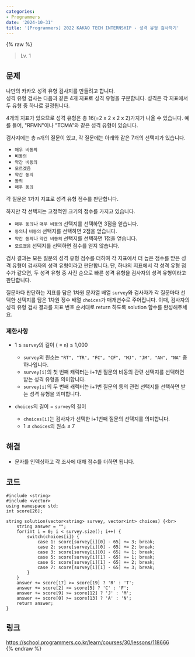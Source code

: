 ```yaml
---
categories:
- Programmers
date: '2024-10-31'
title: '[Programmers] 2022 KAKAO TECH INTERNSHIP - 성격 유형 검사하기'
---
```


{% raw %}
> Lv. 1<br>

## 문제
나만의 카카오 성격 유형 검사지를 만들려고 합니다.  
성격 유형 검사는 다음과 같은 4개 지표로 성격 유형을 구분합니다. 성격은 각 지표에서 두 유형 중 하나로 결정됩니다.

4개의 지표가 있으므로 성격 유형은 총 16(=2 x 2 x 2 x 2)가지가 나올 수 있습니다. 예를 들어, "RFMN"이나 "TCMA"와 같은 성격 유형이 있습니다.

검사지에는 총  `n`개의 질문이 있고, 각 질문에는 아래와 같은 7개의 선택지가 있습니다.

-   `매우 비동의`
-   `비동의`
-   `약간 비동의`
-   `모르겠음`
-   `약간 동의`
-   `동의`
-   `매우 동의`

각 질문은 1가지 지표로 성격 유형 점수를 판단합니다.

하지만 각 선택지는 고정적인 크기의 점수를 가지고 있습니다.
-   `매우 동의`나  `매우 비동의`  선택지를 선택하면 3점을 얻습니다.
-   `동의`나  `비동의`  선택지를 선택하면 2점을 얻습니다.
-   `약간 동의`나  `약간 비동의`  선택지를 선택하면 1점을 얻습니다.
-   `모르겠음`  선택지를 선택하면 점수를 얻지 않습니다.

검사 결과는 모든 질문의 성격 유형 점수를 더하여 각 지표에서 더 높은 점수를 받은 성격 유형이 검사자의 성격 유형이라고 판단합니다. 단, 하나의 지표에서 각 성격 유형 점수가 같으면, 두 성격 유형 중 사전 순으로 빠른 성격 유형을 검사자의 성격 유형이라고 판단합니다.

질문마다 판단하는 지표를 담은 1차원 문자열 배열  `survey`와 검사자가 각 질문마다 선택한 선택지를 담은 1차원 정수 배열  `choices`가 매개변수로 주어집니다. 이때, 검사자의 성격 유형 검사 결과를 지표 번호 순서대로 return 하도록 solution 함수를 완성해주세요.

### 제한사항
-   1 ≤  `survey`의 길이 ( =  `n`) ≤ 1,000
    -   `survey`의 원소는  `"RT", "TR", "FC", "CF", "MJ", "JM", "AN", "NA"`  중 하나입니다.
    -   `survey[i]`의 첫 번째 캐릭터는 i+1번 질문의 비동의 관련 선택지를 선택하면 받는 성격 유형을 의미합니다.
    -   `survey[i]`의 두 번째 캐릭터는 i+1번 질문의 동의 관련 선택지를 선택하면 받는 성격 유형을 의미합니다.
-   `choices`의 길이 =  `survey`의 길이
    
    -   `choices[i]`는 검사자가 선택한 i+1번째 질문의 선택지를 의미합니다.
    -   1 ≤  `choices`의 원소 ≤ 7

## 해결
- 문자를 인덱싱하고 각 조사에 대해 점수를 더하면 됩니다.

## 코드
```
#include <string>
#include <vector>
using namespace std;
int score[26];

string solution(vector<string> survey, vector<int> choices) {<br>
    string answer = "";
    for(int i = 0; i < survey.size(); i++) {
        switch(choices[i]) {
            case 1: score[survey[i][0] - 65] += 3; break;
            case 2: score[survey[i][0] - 65] += 2; break;
            case 3: score[survey[i][0] - 65] += 1; break;
            case 5: score[survey[i][1] - 65] += 1; break;
            case 6: score[survey[i][1] - 65] += 2; break;
            case 7: score[survey[i][1] - 65] += 3; break;
        }
    }
    answer += score[17] >= score[19] ? 'R' : 'T';
    answer += score[2] >= score[5] ? 'C' : 'F';
    answer += score[9] >= score[12] ? 'J' : 'M';
    answer += score[0] >= score[13] ? 'A' : 'N';
    return answer;
}
```

## 링크
https://school.programmers.co.kr/learn/courses/30/lessons/118666<br>
{% endraw %}